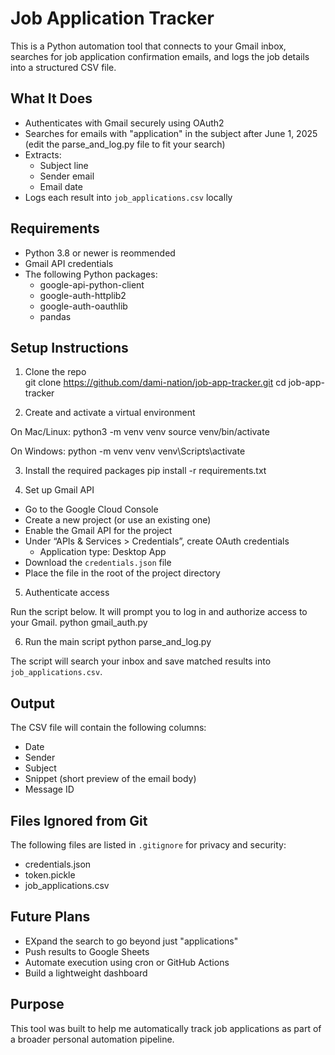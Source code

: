 # Job Application Tracker

This is a Python automation tool that connects to your Gmail inbox, searches for job application confirmation emails, and logs the job details into a structured CSV file.

## What It Does

- Authenticates with Gmail securely using OAuth2
- Searches for emails with "application" in the subject after June 1, 2025 (edit the parse_and_log.py file to fit your search)
- Extracts:
  - Subject line
  - Sender email
  - Email date
- Logs each result into `job_applications.csv` locally

## Requirements

- Python 3.8 or newer is reommended
- Gmail API credentials
- The following Python packages:
  - google-api-python-client
  - google-auth-httplib2
  - google-auth-oauthlib
  - pandas

## Setup Instructions

1. Clone the repo  
   git clone https://github.com/dami-nation/job-app-tracker.git
   cd job-app-tracker

2. Create and activate a virtual environment


On Mac/Linux:
   python3 -m venv venv
   source venv/bin/activate


On Windows:
   python -m venv venv
   venv\Scripts\activate

3. Install the required packages
   pip install -r requirements.txt

4. Set up Gmail API

- Go to the Google Cloud Console
- Create a new project (or use an existing one)
- Enable the Gmail API for the project
- Under “APIs & Services > Credentials”, create OAuth credentials
  - Application type: Desktop App
- Download the `credentials.json` file
- Place the file in the root of the project directory

5. Authenticate access

Run the script below. It will prompt you to log in and authorize access to your Gmail.
python gmail_auth.py

6. Run the main script
   python parse_and_log.py

The script will search your inbox and save matched results into `job_applications.csv`.

## Output

The CSV file will contain the following columns:

- Date
- Sender
- Subject
- Snippet (short preview of the email body)
- Message ID

## Files Ignored from Git

The following files are listed in `.gitignore` for privacy and security:

- credentials.json
- token.pickle
- job_applications.csv

## Future Plans

- EXpand the search to go beyond just "applications"
- Push results to Google Sheets
- Automate execution using cron or GitHub Actions
- Build a lightweight dashboard

## Purpose

This tool was built to help me automatically track job applications as part of a broader personal automation pipeline.
